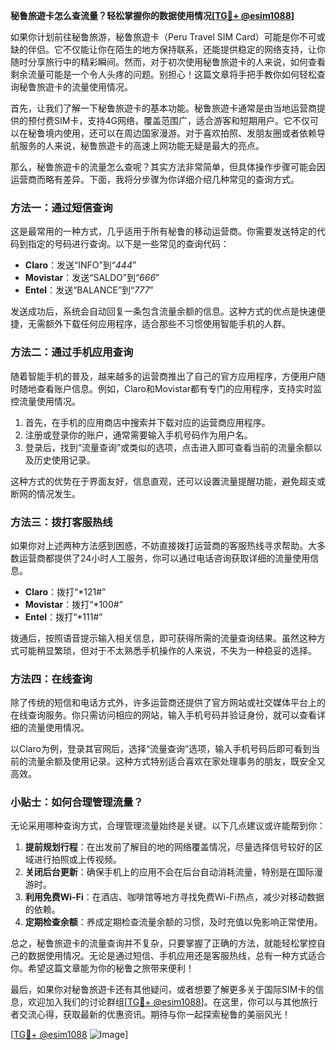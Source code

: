 **秘鲁旅遊卡怎么查流量？轻松掌握你的数据使用情况[[TG💪+ @esim1088](https://t.me/s/esim1088)]**

如果你计划前往秘鲁旅游，秘鲁旅遊卡（Peru Travel SIM Card）可能是你不可或缺的伴侣。它不仅能让你在陌生的地方保持联系，还能提供稳定的网络支持，让你随时分享旅行中的精彩瞬间。然而，对于初次使用秘鲁旅遊卡的人来说，如何查看剩余流量可能是一个令人头疼的问题。别担心！这篇文章将手把手教你如何轻松查询秘鲁旅遊卡的流量使用情况。

首先，让我们了解一下秘鲁旅遊卡的基本功能。秘鲁旅遊卡通常是由当地运营商提供的预付费SIM卡，支持4G网络，覆盖范围广，适合游客和短期用户。它不仅可以在秘鲁境内使用，还可以在周边国家漫游。对于喜欢拍照、发朋友圈或者依赖导航服务的人来说，秘鲁旅遊卡的高速上网功能无疑是最大的亮点。

那么，秘鲁旅遊卡的流量怎么查呢？其实方法非常简单，但具体操作步骤可能会因运营商而略有差异。下面，我将分步骤为你详细介绍几种常见的查询方式。

### 方法一：通过短信查询

这是最常用的一种方式，几乎适用于所有秘鲁的移动运营商。你需要发送特定的代码到指定的号码进行查询。以下是一些常见的查询代码：

- **Claro**：发送“INFO”到“*444*”
- **Movistar**：发送“SALDO”到“*666*”
- **Entel**：发送“BALANCE”到“*777*”

发送成功后，系统会自动回复一条包含流量余额的信息。这种方式的优点是快速便捷，无需额外下载任何应用程序，适合那些不习惯使用智能手机的人群。

### 方法二：通过手机应用查询

随着智能手机的普及，越来越多的运营商推出了自己的官方应用程序，方便用户随时随地查看账户信息。例如，Claro和Movistar都有专门的应用程序，支持实时监控流量使用情况。

1. 首先，在手机的应用商店中搜索并下载对应的运营商应用程序。
2. 注册或登录你的账户，通常需要输入手机号码作为用户名。
3. 登录后，找到“流量查询”或类似的选项，点击进入即可查看当前的流量余额以及历史使用记录。

这种方式的优势在于界面友好，信息直观，还可以设置流量提醒功能，避免超支或断网的情况发生。

### 方法三：拨打客服热线

如果你对上述两种方法感到困惑，不妨直接拨打运营商的客服热线寻求帮助。大多数运营商都提供了24小时人工服务，你可以通过电话咨询获取详细的流量使用信息。

- **Claro**：拨打“*121#”
- **Movistar**：拨打“*100#”
- **Entel**：拨打“*111#”

拨通后，按照语音提示输入相关信息，即可获得所需的流量查询结果。虽然这种方式可能稍显繁琐，但对于不太熟悉手机操作的人来说，不失为一种稳妥的选择。

### 方法四：在线查询

除了传统的短信和电话方式外，许多运营商还提供了官方网站或社交媒体平台上的在线查询服务。你只需访问相应的网站，输入手机号码并验证身份，就可以查看详细的流量使用情况。

以Claro为例，登录其官网后，选择“流量查询”选项，输入手机号码后即可看到当前的流量余额及使用记录。这种方式特别适合喜欢在家处理事务的朋友，既安全又高效。

### 小贴士：如何合理管理流量？

无论采用哪种查询方式，合理管理流量始终是关键。以下几点建议或许能帮到你：

1. **提前规划行程**：在出发前了解目的地的网络覆盖情况，尽量选择信号较好的区域进行拍照或上传视频。
2. **关闭后台更新**：确保手机上的应用不会在后台自动消耗流量，特别是在国际漫游时。
3. **利用免费Wi-Fi**：在酒店、咖啡馆等地方寻找免费Wi-Fi热点，减少对移动数据的依赖。
4. **定期检查余额**：养成定期检查流量余额的习惯，及时充值以免影响正常使用。

总之，秘鲁旅遊卡的流量查询并不复杂，只要掌握了正确的方法，就能轻松掌控自己的数据使用情况。无论是通过短信、手机应用还是客服热线，总有一种方式适合你。希望这篇文章能为你的秘鲁之旅带来便利！

最后，如果你对秘鲁旅遊卡还有其他疑问，或者想要了解更多关于国际SIM卡的信息，欢迎加入我们的讨论群组[[TG💪+ @esim1088](https://t.me/s/esim1088)]。在这里，你可以与其他旅行者交流心得，获取最新的优惠资讯。期待与你一起探索秘鲁的美丽风光！

[[TG💪+ @esim1088](https://t.me/s/esim1088) ![Image](https://i.postimg.cc/4NQfJmqS/Snipaste-2025-05-13-00-14-12.png)]